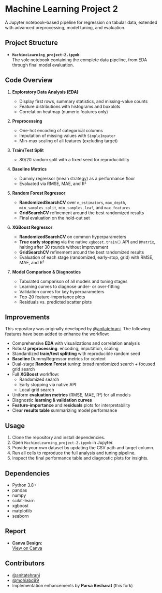 # Machine Learning Project 2

A Jupyter notebook–based pipeline for regression on tabular data, extended with advanced preprocessing, model tuning, and evaluation.

## Project Structure

- **`MachineLearning_project-2.ipynb`**  
  The sole notebook containing the complete data pipeline, from EDA through final model evaluation.

## Code Overview

1. **Exploratory Data Analysis (EDA)**  
   - Display first rows, summary statistics, and missing-value counts  
   - Feature distributions with histograms and boxplots  
   - Correlation heatmap (numeric features only)

2. **Preprocessing**  
   - One-hot encoding of categorical columns  
   - Imputation of missing values with `SimpleImputer`  
   - Min–max scaling of all features (excluding target)

3. **Train/Test Split**  
   - 80/20 random split with a fixed seed for reproducibility

4. **Baseline Metrics**  
   - Dummy regressor (mean strategy) as a performance floor  
   - Evaluated via RMSE, MAE, and R²

5. **Random Forest Regressor**  
   - **RandomizedSearchCV** over `n_estimators`, `max_depth`, `min_samples_split`, `min_samples_leaf`, and `max_features`  
   - **GridSearchCV** refinement around the best randomized results  
   - Final evaluation on the hold-out set

6. **XGBoost Regressor**  
   - **RandomizedSearchCV** on common hyperparameters  
   - **True early stopping** via the native `xgboost.train()` API and `DMatrix`, halting after 30 rounds without improvement  
   - **GridSearchCV** refinement around the best randomized results  
   - Evaluation of each stage (randomized, early-stop, grid) with RMSE, MAE, and R²

7. **Model Comparison & Diagnostics**  
   - Tabulated comparison of all models and tuning stages  
   - Learning curves to diagnose under- or over-fitting  
   - Validation curves for key hyperparameters  
   - Top-20 feature-importance plots  
   - Residuals vs. predicted scatter plots

## Improvements

This repository was originally developed by [@anitatehrani](https://github.com/anitatehrani). The following features have been added to enhance the workflow:

- Comprehensive **EDA** with visualizations and correlation analysis  
- Robust **preprocessing**: encoding, imputation, scaling  
- Standardized **train/test splitting** with reproducible random seed  
- **Baseline** DummyRegressor metrics for context  
- Dual-stage **Random Forest** tuning: broad randomized search + focused grid search  
- Full **XGBoost** workflow:  
  - Randomized search  
  - Early stopping via native API  
  - Local grid search  
- Uniform **evaluation metrics** (RMSE, MAE, R²) for all models  
- Diagnostic **learning & validation curves**  
- **Feature-importance** and **residuals** plots for interpretability  
- Clear **results table** summarizing model performance

## Usage

1. Clone the repository and install dependencies.  
2. Open `MachineLearning_project-2.ipynb` in Jupyter.  
3. Provide your own dataset by updating the CSV path and target column.  
4. Run all cells to reproduce the full analysis and tuning pipeline.  
5. Inspect the final performance table and diagnostic plots for insights.

## Dependencies

- Python 3.8+  
- pandas  
- numpy  
- scikit-learn  
- xgboost  
- matplotlib  
- seaborn

## Report

- **Canva Design:**  
  [View on Canva](https://www.canva.com/design/DAF_gFQy9cU/QWdyZUKmBciXM0MElTQTUg/view?utm_content=DAF_gFQy9cU&utm_campaign=designshare&utm_medium=link&utm_source=editor)

## Contributors

- [@anitatehrani](https://github.com/anitatehrani)  
- [@mohiabd99](https://github.com/Mohiabd99)  
- Implementation enhancements by **Parsa Besharat** (this fork)

